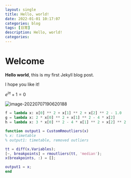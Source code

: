 ```yaml
---
layout: single
title: Hello, world!
date: 2022-01-01 10:17:07
categories: blog
tags: [日常]
description: Hello, world!
categories: 
---
```


# Welcome

**Hello world**, this is my first Jekyll blog post.

I hope you like it!



$e^{i\pi}+1=0$

![image-20220707190620188](https://blogimages-1309804558.cos.ap-nanjing.myqcloud.com/imgpersonal/image-20220707190620188.png)



```python
f = lambda x: x[0] ** 2 + x[1] ** 2 + x[2] ** 2 - 1.0
g = lambda x: 2 * x[0] ** 2 + x[1] ** 2 - 4 * x[2]
h = lambda x: 3 * x[0] ** 2 - 4 * x[1] ** 2 + x[2] ** 2
```





```matlab
function output1 = CustomRmoutliers(x)
% x: timetable
% output1: timetable, removed outliers

tt = diff(x.Variables);
[~, breakpoints] = rmoutliers(tt, 'median');
x(breakpoints, :) = [];

output1 = x;
end
```

